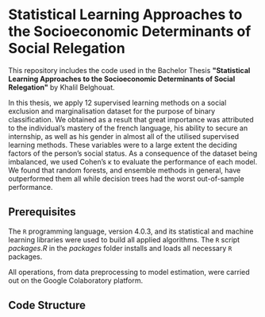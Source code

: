 # Statistical Learning Approaches to the Socioeconomic Determinants of Social Relegation

This repository includes the code used in the Bachelor Thesis **"Statistical Learning Approaches to the Socioeconomic Determinants of Social Relegation"** by Khalil Belghouat.

In this thesis, we apply 12 supervised learning methods on a social exclusion and marginalisation dataset for the purpose of binary classification. We obtained as a result that great importance was attributed to the individual’s mastery of the french language, his ability to secure an internship, as well as his gender in almost all of the utilised supervised learning methods. These variables were to a large extent the deciding factors of the person’s social status. As a consequence of the dataset being imbalanced, we used Cohen’s κ to evaluate the performance of each model. We found that random forests, and ensemble methods in general, have outperformed them all while decision trees had the worst out-of-sample performance.

## Prerequisites

The ```R``` programming language, version 4.0.3, and its statistical and machine learning libraries were used to build all applied algorithms. The ```R``` script _packages.R_ in the _packages_ folder installs and loads all necessary ```R``` packages. 

All operations, from data preprocessing to model estimation, were carried out on the Google Colaboratory platform.

## Code Structure

